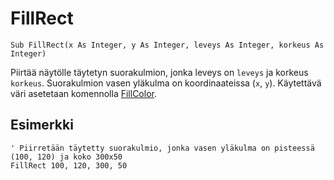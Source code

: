 <!--graphics-->
FillRect
========

```eppabasic
Sub FillRect(x As Integer, y As Integer, leveys As Integer, korkeus As Integer)
```

Piirtää näytölle täytetyn suorakulmion, jonka leveys on `leveys` ja korkeus `korkeus`.
Suorakulmion vasen yläkulma on koordinaateissa (`x`, `y`).
Käytettävä väri asetetaan komennolla [FillColor](manual:fillcolor).

<!--- TODO Write this
[Katso, miten EppaBasicissa koordinaatisto toimii](manual:/coordinates).
-->

Esimerkki
----------
```eppabasic
' Piirretään täytetty suorakulmio, jonka vasen yläkulma on pisteessä (100, 120) ja koko 300x50
FillRect 100, 120, 300, 50
```
